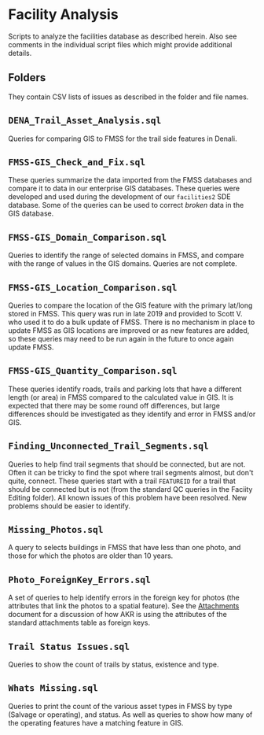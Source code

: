 # Facility Analysis

Scripts to analyze the facilities database as described herein.  Also see
comments in the individual script files which might provide additional details.

## Folders

They contain CSV lists of issues as described in the folder and file names.

## `DENA_Trail_Asset_Analysis.sql`

Queries for comparing GIS to FMSS for the trail side features in Denali.

## `FMSS-GIS_Check_and_Fix.sql`

These queries summarize the data imported from the FMSS databases and compare
it to data in our enterprise GIS databases. These queries were developed and
used during the development of our `facilities2` SDE database. Some of the
queries can be used to correct *broken* data in the GIS database.

## `FMSS-GIS_Domain_Comparison.sql`

Queries to identify the range of selected domains in FMSS, and compare with
the range of values in the GIS domains.  Queries are not complete.

## `FMSS-GIS_Location_Comparison.sql`

Queries to compare the location of the GIS feature with the primary lat/long
stored in FMSS.  This query was run in late 2019 and provided to Scott V.
who used it to do a bulk update of FMSS.  There is no mechanism in place to
update FMSS as GIS locations are improved or as new features are added, so
these queries may need to be run again in the future to once again update
FMSS.

## `FMSS-GIS_Quantity_Comparison.sql`

These queries identify roads, trails and parking lots that have a different
length (or area) in FMSS compared to the calculated value in GIS.  It is
expected that there may be some round off differences, but large differences
should be investigated as they identify and error in FMSS and/or GIS.

## `Finding_Unconnected_Trail_Segments.sql`

Queries to help find trail segments that should be connected, but are not.
Often it can be tricky to find the spot where trail segments almost, but don't
quite, connect.  These queries start with a trail `FEATUREID` for a trail that
should be connected but is not (from the standard QC queries in the Faciity
Editing folder).  All known issues of this problem have been resolved. New
problems should be easier to identify.

## `Missing_Photos.sql`

A query to selects buildings in FMSS that have less than one photo, and those
for which the photos are older than 10 years.

## `Photo_ForeignKey_Errors.sql`

A set of queries to help identify errors in the foreign key for photos (the
attributes that link the photos to a spatial feature).  See the
[Attachments](../Attachments.md) document for a discussion of how AKR is
using the attributes of the standard attachments table as foreign keys.

## `Trail Status Issues.sql`

Queries to show the count of trails by status, existence and type.

## `Whats Missing.sql`

Queries to print the count of the various asset types in FMSS by type (Salvage
or operating), and status.  As well as queries to show how many of the
operating features have a matching feature in GIS.
